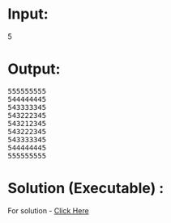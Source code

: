 # Input:
5
# Output:
<pre>
555555555              
544444445              
543333345  
543222345  
543212345     
543222345   
543333345     
544444445     
555555555   
</pre>

# Solution (Executable) :
For solution - [Click Here](https://ide.geeksforgeeks.org/aTNAYOO3Fo)
